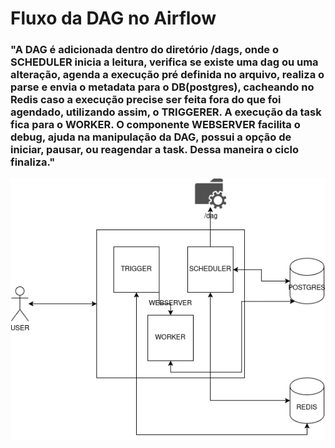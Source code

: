 
# Fluxo da DAG no Airflow
### "A DAG é adicionada dentro do diretório /dags, onde o SCHEDULER inicia a leitura, verifica se existe uma dag ou uma alteração, agenda a execução pré definida no arquivo, realiza o parse e envia o metadata para o DB(postgres), cacheando no Redis caso a execução precise ser feita fora do que foi agendado, utilizando assim, o TRIGGERER. A execução da task fica para o WORKER. O componente WEBSERVER facilita o debug, ajuda na manipulação da DAG, possui a opção de iniciar, pausar, ou reagendar a task. Dessa maneira o ciclo finaliza." 

![Airflow Diagram](./images/Diagrama-airflow.png)